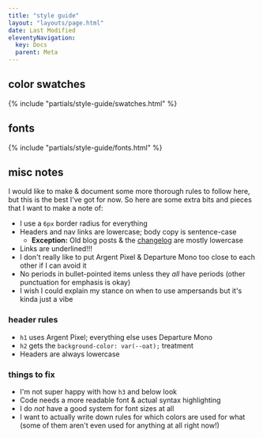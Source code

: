 ```yaml
---
title: "style guide"
layout: "layouts/page.html"
date: Last Modified
eleventyNavigation:
  key: Docs
  parent: Meta
---
```


## color swatches

{% include "partials/style-guide/swatches.html" %}

## fonts

{% include "partials/style-guide/fonts.html" %}

## misc notes

I would like to make & document some more thorough rules to follow here, but this is the best I've got for now. So here are some extra bits and pieces that I want to make a note of:

- I use a `6px` border radius for everything
- Headers and nav links are lowercase; body copy is sentence-case
  - **Exception:** Old blog posts & the [changelog](/log) are mostly lowercase
- Links are underlined!!!
- I don't really like to put Argent Pixel & Departure Mono too close to each other if I can avoid it
- No periods in bullet-pointed items unless they _all_ have periods (other punctuation for emphasis is okay)
- I wish I could explain my stance on when to use ampersands but it's kinda just a vibe

### header rules

- `h1` uses Argent Pixel; everything else uses Departure Mono
- `h2` gets the `background-color: var(--oat);` treatment
- Headers are always lowercase

### things to fix

- I'm not super happy with how `h3` and below look
- Code needs a more readable font & actual syntax highlighting
- I do _not_ have a good system for font sizes at all
- I want to actually write down rules for which colors are used for what (some of them aren't even used for anything at all right now!)
